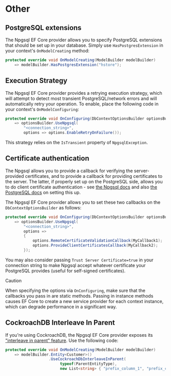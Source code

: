 # Other

## PostgreSQL extensions

The Npgsql EF Core provider allows you to specify PostgreSQL extensions that should be set up in your database.
Simply use `HasPostgresExtension` in your context's `OnModelCreating` method:

```csharp
protected override void OnModelCreating(ModelBuilder modelBuilder)
    => modelBuilder.HasPostgresExtension("hstore");
```

## Execution Strategy

The Npgsql EF Core provider provides a retrying execution strategy, which will attempt to detect most transient PostgreSQL/network errors and will automatically retry your operation. To enable, place the following code in your context's `OnModelConfiguring`:

```csharp
protected override void OnConfiguring(DbContextOptionsBuilder optionsBuilder)
    => optionsBuilder.UseNpgsql(
        "<connection_string>",
        options => options.EnableRetryOnFailure());
```

This strategy relies on the `IsTransient` property of `NpgsqlException`.

## Certificate authentication

The Npgsql allows you to provide a callback for verifying the server-provided certificates, and to provide a callback for providing certificates to the server. The latter, if properly set up on the PostgreSQL side, allows you to do client certificate authentication - see [the Npgsql docs](http://www.npgsql.org/doc/security.html#encryption-ssltls) and also [the PostgreSQL docs](https://www.postgresql.org/docs/current/static/ssl-tcp.html#SSL-CLIENT-CERTIFICATES) on setting this up.

The Npgsql EF Core provider allows you to set these two callbacks on the `DbContextOptionsBuilder` as follows:

```csharp
protected override void OnConfiguring(DbContextOptionsBuilder optionsBuilder)
    => optionsBuilder.UseNpgsql(
        "<connection_string>",
        options =>
        {
            options.RemoteCertificateValidationCallback(MyCallback1);
            options.ProvideClientCertificatesCallback(MyCallback2);
        });
```

You may also consider passing `Trust Server Certificate=true` in your connection string to make Npgsql accept whatever certificate your PostgreSQL provides (useful for self-signed certificates).

> [!CAUTION]
> When specifying the options via `OnConfiguring`, make sure that the callbacks you pass in are static methods. Passing in instance methods causes EF Core to create a new service provider for each context instance, which can degrade performance in a significant way.

## CockroachDB Interleave In Parent

If you're using CockroachDB, the Npgsql EF Core provider exposes its ["interleave in parent" feature](https://www.cockroachlabs.com/docs/stable/interleave-in-parent.html). Use the following code:

```csharp
protected override void OnModelCreating(ModelBuilder modelBuilder)
    => modelBuilder.Entity<Customer>()
                   .UseCockroachDbInterleaveInParent(
                        typeof(ParentEntityType),
                        new List<string> { "prefix_column_1", "prefix_column_2" });
```
